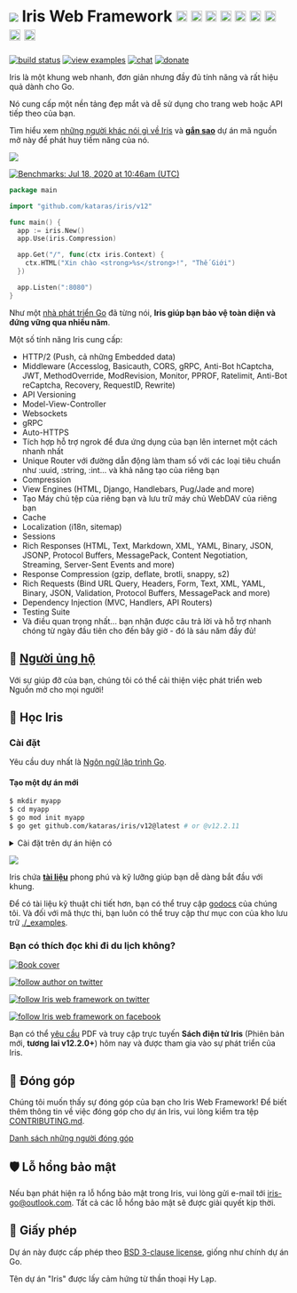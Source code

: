 <!--<h1><img width="24" height="25" src ="https://www.iris-go.com/images/logo-new-lq-45.png"/> News</h1>

 Iris version **12.2.0** has been [released](HISTORY.md#sa-11-march-2023--v1220)! As always, the latest version of Iris comes with the promise of lifetime active maintenance.

Try the official [Iris Command Line Interface](https://github.com/kataras/iris-cli) today! -->

# <a href="https://iris-go.com"><img src="https://iris-go.com/images/logo-new-lq-45.png"></a> Iris Web Framework <a href="README_GR.md"><img width="20px" src="https://iris-go.com/images/flag-greece.svg" /></a> <a href="README_FR.md"><img width="20px" src="https://iris-go.com/images/flag-france.svg" /></a> <a href="README_ZH_HANT.md"><img width="20px" src="https://iris-go.com/images/flag-taiwan.svg" /></a> <a href="README_ZH_HANS.md"><img width="20px" src="https://iris-go.com/images/flag-china.svg" /></a> <a href="README_ES.md"><img width="20px" src="https://iris-go.com/images/flag-spain.png" /></a> <a href="README_FA.md"><img width="20px" src="https://iris-go.com/images/flag-iran.svg" /></a> <a href="README_RU.md"><img width="20px" src="https://iris-go.com/images/flag-russia.svg" /></a> <a href="README_KO.md"><img width="20px" src="https://iris-go.com/images/flag-south-korea.svg?v=12" /></a> <a href="README_PT_BR.md"><img width="20px" height="20px" src="https://iris-go.com/images/flag-brazil.svg" /></a>

[![build status](https://img.shields.io/github/actions/workflow/status/kataras/iris/ci.yml?branch=main&style=for-the-badge)](https://github.com/kataras/iris/actions/workflows/ci.yml) [![view examples](https://img.shields.io/badge/examples%20-285-a83adf.svg?style=for-the-badge&logo=go)](https://github.com/kataras/iris/tree/main/_examples) [![chat](https://img.shields.io/gitter/room/iris_go/community.svg?color=cc2b5e&logo=gitter&style=for-the-badge)](https://gitter.im/iris_go/community) <!--[![FOSSA Status](https://img.shields.io/badge/LICENSE%20SCAN-PASSING❤️-CD2956?style=for-the-badge&logo=fossa)](https://app.fossa.io/projects/git%2Bgithub.com%2Fkataras%2Firis?ref=badge_shield)--> [![donate](https://img.shields.io/badge/support-Iris-blue.svg?style=for-the-badge&logo=paypal)](https://iris-go.com/donate) <!--[![report card](https://img.shields.io/badge/report%20card-a%2B-ff3333.svg?style=for-the-badge)](https://goreportcard.com/report/github.com/kataras/iris)--><!--[![godocs](https://img.shields.io/badge/go-%20docs-488AC7.svg?style=for-the-badge)](https://pkg.go.dev/github.com/kataras/iris/v12@v12.2.11)--> <!-- [![release](https://img.shields.io/badge/release%20-v12.0-0077b3.svg?style=for-the-badge)](https://github.com/kataras/iris/releases) -->

Iris là một khung web nhanh, đơn giản nhưng đầy đủ tính năng và rất hiệu quả dành cho Go.

Nó cung cấp một nền tảng đẹp mắt và dễ sử dụng cho trang web hoặc API tiếp theo của bạn.


Tìm hiểu xem [những người khác nói gì về Iris](https://www.iris-go.com/#review) và **[gắn sao](https://github.com/kataras/iris/stargazers)** dự án mã nguồn mở này để phát huy tiềm năng của nó.

[![](https://iris-go.com/images/reviews.gif)](https://iris-go.com/testimonials/)

[![Benchmarks: Jul 18, 2020 at 10:46am (UTC)](https://iris-go.com/images/benchmarks.svg)](https://github.com/kataras/server-benchmarks)

```go
package main

import "github.com/kataras/iris/v12"

func main() {
  app := iris.New()
  app.Use(iris.Compression)

  app.Get("/", func(ctx iris.Context) {
    ctx.HTML("Xin chào <strong>%s</strong>!", "Thế Giới")
  })

  app.Listen(":8080")
}
```

<!-- <details><summary>More with simple Handler</summary>

```go
package main

import "github.com/kataras/iris/v12"

type (
  request struct {
    Firstname string `json:"firstname"`
    Lastname  string `json:"lastname"`
  }

  response struct {
    ID      string `json:"id"`
    Message string `json:"message"`
  }
)

func main() {
  app := iris.New()
  app.Handle("PUT", "/users/{id:uuid}", updateUser)
  app.Listen(":8080")
}

func updateUser(ctx iris.Context) {
  id := ctx.Params().Get("id")

  var req request
  if err := ctx.ReadJSON(&req); err != nil {
    ctx.StopWithError(iris.StatusBadRequest, err)
    return
  }

  resp := response{
    ID:      id,
    Message: req.Firstname + " updated successfully",
  }
  ctx.JSON(resp)
}
```

> Read the [routing examples](https://github.com/kataras/iris/blob/main/_examples/routing) for more!

</details>

<details><summary>Handler with custom input and output arguments</summary>

[![https://github.com/kataras/iris/blob/main/_examples/dependency-injection/basic/main.go](https://user-images.githubusercontent.com/22900943/105253731-b8db6d00-5b88-11eb-90c1-0c92a5581c86.png)](https://twitter.com/iris_framework/status/1234783655408668672)

> Interesting? Read the [examples](https://github.com/kataras/iris/blob/main/_examples/dependency-injection).

</details>

<details><summary>Party Controller (NEW)</summary>

> Head over to the [full running example](https://github.com/kataras/iris/blob/main/_examples/routing/party-controller)!

</details>

<details><summary>MVC</summary>

```go
package main

import (
  "github.com/kataras/iris/v12"
  "github.com/kataras/iris/v12/mvc"
)

type (
  request struct {
    Firstname string `json:"firstname"`
    Lastname  string `json:"lastname"`
  }

  response struct {
    ID      uint64 `json:"id"`
    Message string `json:"message"`
  }
)

func main() {
  app := iris.New()
  mvc.Configure(app.Party("/users"), configureMVC)
  app.Listen(":8080")
}

func configureMVC(app *mvc.Application) {
  app.Handle(new(userController))
}

type userController struct {
  // [...dependencies]
}

func (c *userController) PutBy(id uint64, req request) response {
  return response{
    ID:      id,
    Message: req.Firstname + " updated successfully",
  }
}
```

Want to see more? Navigate through [mvc examples](_examples/mvc)!
</details>


<details><summary>API Guide <strong>HOT</strong></summary>

```go
package main

import (
  // [other packages...]

  "github.com/kataras/iris/v12"
)

func main() {
  iris.NewGuide().
    AllowOrigin("*").
    Compression(true).
    Health(true, "development", "kataras").
    Timeout(0, 20*time.Second, 20*time.Second).
    Middlewares(basicauth.New(...)).
    Services(
        // NewDatabase(),
        // NewPostgresRepositoryRegistry,
        // NewUserService,
    ).
    API("/users", new(UsersAPI)).
    Listen(":80")
}
```

</details>

<br/>

-->

Như một [nhà phát triển Go](https://twitter.com/dkuye/status/1532087942696554497) đã từng nói, **Iris giúp bạn bảo vệ toàn diện và đứng vững qua nhiều năm**.

Một số tính năng Iris cung cấp:

* HTTP/2 (Push, cả những Embedded data)
* Middleware (Accesslog, Basicauth, CORS, gRPC, Anti-Bot hCaptcha, JWT, MethodOverride, ModRevision, Monitor, PPROF, Ratelimit, Anti-Bot reCaptcha, Recovery, RequestID, Rewrite)
* API Versioning
* Model-View-Controller
* Websockets
* gRPC
* Auto-HTTPS
* Tích hợp hỗ trợ ngrok để đưa ứng dụng của bạn lên internet một cách nhanh nhất
* Unique Router với đường dẫn động làm tham số với các loại tiêu chuẩn như :uuid, :string, :int... và khả năng tạo của riêng bạn
* Compression
* View Engines (HTML, Django, Handlebars, Pug/Jade and more)
* Tạo Máy chủ tệp của riêng bạn và lưu trữ máy chủ WebDAV của riêng bạn
* Cache
* Localization (i18n, sitemap)
* Sessions
* Rich Responses (HTML, Text, Markdown, XML, YAML, Binary, JSON, JSONP, Protocol Buffers, MessagePack, Content Negotiation, Streaming, Server-Sent Events and more)
* Response Compression (gzip, deflate, brotli, snappy, s2)
* Rich Requests (Bind URL Query, Headers, Form, Text, XML, YAML, Binary, JSON, Validation, Protocol Buffers, MessagePack and more)
* Dependency Injection (MVC, Handlers, API Routers)
* Testing Suite
* Và điều quan trọng nhất... bạn nhận được câu trả lời và hỗ trợ nhanh chóng từ ngày đầu tiên cho đến bây giờ - đó là sáu năm đầy đủ!

## 👑 <a href="https://iris-go.com/donate">Người ủng hộ</a>

Với sự giúp đỡ của bạn, chúng tôi có thể cải thiện việc phát triển web Nguồn mở cho mọi người!

## 📖 Học Iris

### Cài đặt

Yêu cầu duy nhất là [Ngôn ngữ lập trình Go](https://go.dev/dl/).

#### Tạo một dự án mới

```sh
$ mkdir myapp
$ cd myapp
$ go mod init myapp
$ go get github.com/kataras/iris/v12@latest # or @v12.2.11
```

<details><summary>Cài đặt trên dự án hiện có</summary>

```sh
$ cd myapp
$ go get github.com/kataras/iris/v12@latest
```

**Run**

```sh
$ go mod tidy -compat=1.20 # -compat="1.20" for windows.
$ go run .
```

</details>

![](https://www.iris-go.com/images/gifs/install-create-iris.gif)

Iris chứa **[tài liệu](https://www.iris-go.com/docs)** phong phú và kỹ lưỡng giúp bạn dễ dàng bắt đầu với khung.

<!-- Iris contains extensive and thorough **[wiki](https://github.com/kataras/iris/wiki)** making it easy to get started with the framework. -->

<!-- ![](https://media.giphy.com/media/Ur8iqy9FQfmPuyQpgy/giphy.gif) -->

Để có tài liệu kỹ thuật chi tiết hơn, bạn có thể truy cập [godocs](https://pkg.go.dev/github.com/kataras/iris/v12@main) của chúng tôi. Và đối với mã thực thi, bạn luôn có thể truy cập thư mục con của kho lưu trữ [./_examples](_examples).

### Bạn có thích đọc khi đi du lịch không?

<a href="https://iris-go.com/#book"> <img alt="Book cover" src="https://iris-go.com/images/iris-book-cover-sm.jpg?v=12" /> </a>

[![follow author on twitter](https://img.shields.io/twitter/follow/makismaropoulos?color=3D8AA3&logoColor=3D8AA3&style=for-the-badge&logo=twitter)](https://twitter.com/intent/follow?screen_name=makismaropoulos)

[![follow Iris web framework on twitter](https://img.shields.io/twitter/follow/iris_framework?color=ee7506&logoColor=ee7506&style=for-the-badge&logo=twitter)](https://twitter.com/intent/follow?screen_name=iris_framework)

[![follow Iris web framework on facebook](https://img.shields.io/badge/Follow%20%40Iris.framework-569-2D88FF.svg?style=for-the-badge&logo=facebook)](https://www.facebook.com/iris.framework)

Bạn có thể [yêu cầu](https://www.iris-go.com/#ebookDonateForm) PDF và truy cập trực tuyến **Sách điện tử Iris** (Phiên bản mới, **tương lai v12.2.0+**) hôm nay và được tham gia vào sự phát triển của Iris.

## 🙌 Đóng góp

Chúng tôi muốn thấy sự đóng góp của bạn cho Iris Web Framework! Để biết thêm thông tin về việc đóng góp cho dự án Iris, vui lòng kiểm tra tệp [CONTRIBUTING.md](CONTRIBUTING.md).

[Danh sách những người đóng góp](https://github.com/kataras/iris/graphs/contributors)

## 🛡 Lỗ hổng bảo mật

Nếu bạn phát hiện ra lỗ hổng bảo mật trong Iris, vui lòng gửi e-mail tới [iris-go@outlook.com](mailto:iris-go@outlook.com). Tất cả các lỗ hổng bảo mật sẽ được giải quyết kịp thời.

## 📝 Giấy phép

Dự án này được cấp phép theo [BSD 3-clause license](LICENSE), giống như chính dự án Go.

Tên dự án "Iris" được lấy cảm hứng từ thần thoại Hy Lạp.
<!-- ## Stargazers over time

[![Stargazers over time](https://starchart.cc/kataras/iris.svg)](https://starchart.cc/kataras/iris) -->
